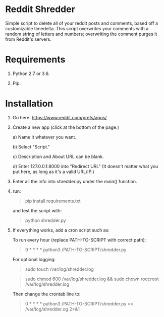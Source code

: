 # Reddit Shredder

Simple script to delete all of your reddit posts and comments, based off a customizable timedelta. This script overwrites your comments with a random string of letters and numbers; overwriting the comment purges it from Reddit's servers. 

# Requirements

1) Python 2.7 or 3.6.

2) Pip.

# Installation

1) Go here: https://www.reddit.com/prefs/apps/

2) Create a new app (click at the bottom of the page.)
   
   a) Name it whatever you want. 
   
   b) Select "Script."
   
   c) Description and About URL can be blank.
   
   d) Enter 127.0.0.1:8000 into "Redirect URL" (It doesn't matter what you put here, as long as it's a valid URL/IP.)

3) Enter all the info into shredder.py under the main() function. 

4) run:
   
   > pip install requirements.txt
   
   and test the script with:
   
   > python shredder.py
   
   
5) If everything works, add a cron script such as:
   
   To run every hour (replace PATH-TO-SCRIPT with correct path):
   
   > 0 * * * * python3 /PATH-TO-SCRIPT/shredder.py
   
   For optional logging:
   
   > sudo touch /var/log/shredder.log
   
   > sudo chmod 600 /var/log/shredder.log && sudo chown root:root /var/log/shredder.log
   
   Then change the crontab line to:
   
   > 0 * * * * python3 /PATH-TO-SCRIPT/shredder.py >> /var/log/shredder.og 2>&1

